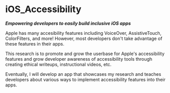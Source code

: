 # iOS_Accessibility
***Empowering developers to easily build inclusive iOS apps***

Apple has many accesibility features including VoiceOver, AssistiveTouch, ColorFilters, and more! 
However, most developers don't take advantage of these features in their apps. 

This research is to promote and grow the userbase for Apple's accessibility features and grow developer awareness of accessibility tools through creating ethical writeups, instructional videos, etc.

Eventually, I will develop an app that showcases my research and teaches developers about various ways to implement accessibility features into their apps.
